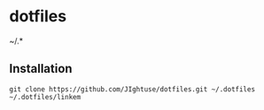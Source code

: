 dotfiles
========

~/.\*

Installation
------------

    git clone https://github.com/JIghtuse/dotfiles.git ~/.dotfiles
    ~/.dotfiles/linkem
